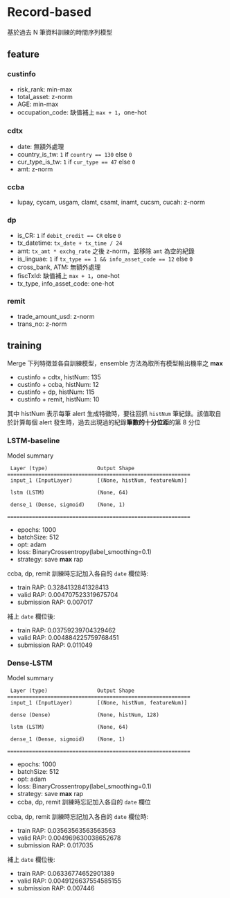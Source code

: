 # Record-based
基於過去 N 筆資料訓練的時間序列模型

## feature

### custinfo
- risk_rank: min-max
- total_asset: z-norm
- AGE: min-max
- occupation_code: 缺值補上 `max + 1`，one-hot

### cdtx
- date: 無額外處理
- country_is_tw: `1` if `country == 130` else `0`
- cur_type_is_tw: `1` if `cur_type == 47` else `0`
- amt: z-norm

### ccba
- lupay, cycam, usgam, clamt, csamt, inamt, cucsm, cucah: z-norm

### dp
- is_CR: `1` if `debit_credit == CR` else `0`
- tx_datetime: `tx_date + tx_time / 24`
- amt: `tx_amt * exchg_rate` 之後 z-norm，並移除 `amt` 為空的紀錄
- is_linguae: `1` if `tx_type == 1 && info_asset_code == 12` else `0`
- cross_bank, ATM: 無額外處理
- fiscTxId: 缺值補上 `max + 1`，one-hot
- tx_type, info_asset_code: one-hot

### remit
- trade_amount_usd: z-norm
- trans_no: z-norm

## training

Merge 下列特徵並各自訓練模型，ensemble 方法為取所有模型輸出機率之 **max**
- custinfo + cdtx, histNum: 135
- custinfo + ccba, histNum: 12
- custinfo + dp, histNum: 115
- custinfo + remit, histNum: 10

其中 histNum 表示每筆 alert 生成特徵時，要往回抓 `histNum` 筆紀錄。該值取自於計算每個 alert 發生時，過去出現過的紀錄**筆數的十分位距**的第 8 分位

### LSTM-baseline

Model summary
```
 Layer (type)                Output Shape     
===========================================================
 input_1 (InputLayer)        [(None, histNum, featureNum)]
                                              
 lstm (LSTM)                 (None, 64)       
                                              
 dense_1 (Dense, sigmoid)    (None, 1)        
                                              
===========================================================
```
- epochs: 1000
- batchSize: 512
- opt: adam
- loss: BinaryCrossentropy(label_smoothing=0.1)
- strategy: save **max** rap

ccba, dp, remit 訓練時忘記加入各自的 `date` 欄位時:

- train RAP: 0.3284132841328413
- valid RAP: 0.004707523319675704
- submission RAP: 0.007017

補上 `date` 欄位後:

- train RAP: 0.03759239704329462
- valid RAP: 0.004884225759768451
- submission RAP: 0.011049

### Dense-LSTM

Model summary
```
 Layer (type)                Output Shape                  
===========================================================
 input_1 (InputLayer)        [(None, histNum, featureNum)]
                                              
 dense (Dense)               (None, histNum, 128) 
                                              
 lstm (LSTM)                 (None, 64)       
                                              
 dense_1 (Dense, sigmoid)    (None, 1)        
                                              
===========================================================
```
- epochs: 1000
- batchSize: 512
- opt: adam
- loss: BinaryCrossentropy(label_smoothing=0.1)
- strategy: save **max** rap
- ccba, dp, remit 訓練時忘記加入各自的 `date` 欄位

ccba, dp, remit 訓練時忘記加入各自的 `date` 欄位時:

- train RAP: 0.03563563563563563
- valid RAP: 0.004969630038652678
- submission RAP: 0.017035

補上 `date` 欄位後:

- train RAP: 0.06336774652901389
- valid RAP: 0.0049126637554585155
- submission RAP: 0.007446
